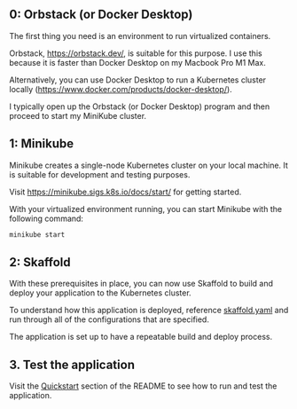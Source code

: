 ## 0: Orbstack (or Docker Desktop)

The first thing you need is an environment to run virtualized containers.

Orbstack, https://orbstack.dev/, is suitable for this purpose. I use this because it is faster than Docker Desktop on my Macbook Pro M1 Max.

Alternatively, you can use Docker Desktop to run a Kubernetes cluster locally (https://www.docker.com/products/docker-desktop/).

I typically open up the Orbstack (or Docker Desktop) program and then proceed to start my MiniKube cluster.

## 1: Minikube

Minikube creates a single-node Kubernetes cluster on your local machine. It is suitable for development and testing purposes.

Visit https://minikube.sigs.k8s.io/docs/start/ for getting started.

With your virtualized environment running, you can start Minikube with the following command:

```bash
minikube start
```

## 2: Skaffold

With these prerequisites in place, you can now use Skaffold to build and deploy your application to the Kubernetes cluster.

To understand how this application is deployed, reference [skaffold.yaml](../skaffold.yaml) and run through all of
the configurations that are specified.

The application is set up to have a repeatable build and deploy process.

## 3. Test the application

Visit the [Quickstart](../README.md#quickstart) section of the README to see how to run and test the application.